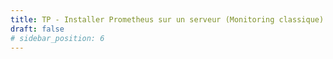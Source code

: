 ```yaml
---
title: TP - Installer Prometheus sur un serveur (Monitoring classique)
draft: false
# sidebar_position: 6
---
```


